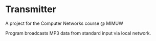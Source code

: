 # Transmitter

A project for the Computer Networks course @ MIMUW

Program broadcasts MP3 data from standard input via local network.
